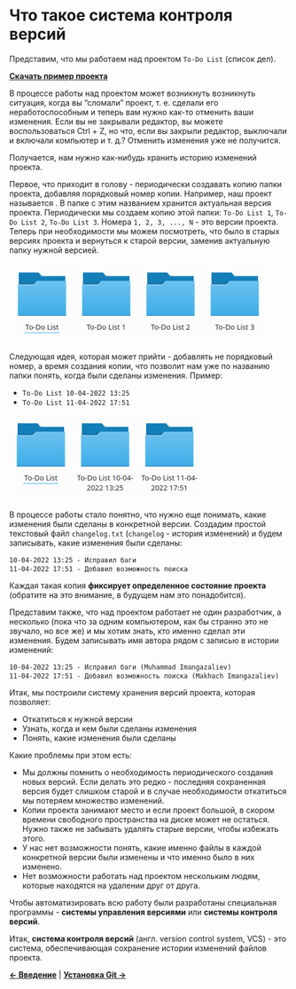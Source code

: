 # Что такое система контроля версий

Представим, что мы работаем над проектом `To-Do List` (список дел).

[**Скачать пример проекта**](https://github.com/Imangazaliev/todo-list-example/archive/refs/tags/1.0.zip)

В процессе работы над проектом может возникнуть возникнуть ситуация, когда вы “сломали” проект, т. е. сделали его неработоспособным и теперь вам нужно как-то отменить ваши изменения. Если вы не закрывали редактор, вы можете воспользоваться Ctrl + Z, но что, если вы закрыли редактор, выключали и включали компьютер и т. д.? Отменить изменения уже не получится.

Получается, нам нужно как-нибудь хранить историю изменений проекта.

Первое, что приходит в голову - периодически создавать копию папки проекта, добавляя порядковый номер копии. Например, наш проект называется . В папке с этим названием хранится актуальная версия проекта. Периодически мы создаем копию этой папки: `To-Do List 1`, `To-Do List 2`, `To-Do List 3`. Номера `1, 2, 3, ..., N` - это версии проекта. Теперь при необходимости мы можем посмотреть, что было в старых версиях проекта и вернуться к старой версии, заменив актуальную папку нужной версией. 

![](images/versioning-by-number.png)

Следующая идея, которая может прийти - добавлять не порядковый номер, а время создания копии, что позволит нам уже по названию папки понять, когда были сделаны изменения. Пример: 

- `To-Do List 10-04-2022 13:25`
- `To-Do List 11-04-2022 17:51`

![](images/versioning-by-time.png)

В процессе работы стало понятно, что нужно еще понимать, какие изменения были сделаны в конкретной версии. Создадим простой текстовый файл `changelog.txt` (`changelog` - история изменений) и будем записывать, какие изменения были сделаны:

```
10-04-2022 13:25 - Исправил баги
11-04-2022 17:51 - Добавил возможность поиска
```

Каждая такая копия **фиксирует определенное состояние проекта** (обратите на это внимание, в будущем нам это понадобится).

Представим также, что над проектом работает не один разработчик, а несколько (пока что за одним компьютером, как бы странно это не звучало, но все же) и мы хотим знать, кто именно сделал эти изменения. Будем записывать имя автора рядом с записью в истории изменений:

```
10-04-2022 13:25 - Исправил баги (Muhammad Imangazaliev)
11-04-2022 17:51 - Добавил возможность поиска (Makhach Imangazaliev)
```

Итак, мы построили систему хранения версий проекта, которая позволяет:

- Откатиться к нужной версии
- Узнать, когда и кем были сделаны изменения
- Понять, какие изменения были сделаны

Какие проблемы при этом есть:

- Мы должны помнить о необходимость периодического создания новых версий. Если делать это редко - последняя сохраненная версия будет слишком старой и в случае необходимости откатиться мы потеряем множество изменений.
- Копии проекта занимают место и если проект большой, в скором времени свободного пространства на диске может не остаться. Нужно также не забывать удалять старые версии, чтобы избежать этого.
- У нас нет возможности понять, какие именно файлы в каждой конкретной версии были изменены и что именно было в них изменено.
- Нет возможности работать над проектом нескольким людям, которые находятся на удалении друг от друга.

Чтобы автоматизировать всю работу были разработаны специальная программы - **системы управления версиями** или **системы контроля версий**.

Итак, **система контроля версий** (англ. version control system, VCS) - это система, обеспечивающая сохранение истории изменений файлов проекта.



**[← Введение](intro.md)** | **[Установка Git →](install-git.md)**
